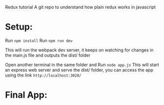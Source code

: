 Redux tutorial
A git repo to understand how plain redux works in javascript
# Setup:
Run `npm install`
Run `npm run dev` 

This will run the webpack dev server, it keeps on watching for changes in the main.js file and outputs the dist/ folder

Open another terminal in the same folder and 
Run `node app.js`
This will start an express web server and serve the dist/ folder, you can access the app using the link `http://localhost:3020/`

# Final App:
